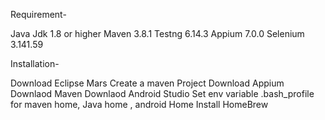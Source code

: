 Requirement-

Java Jdk 1.8 or higher
Maven 3.8.1
Testng 6.14.3
Appium 7.0.0
Selenium 3.141.59


Installation-

Download Eclipse Mars
Create a maven Project
Download Appium
Downlaod Maven
Downlaod Android Studio
Set env variable .bash_profile for maven home, Java home , android Home
Install HomeBrew
